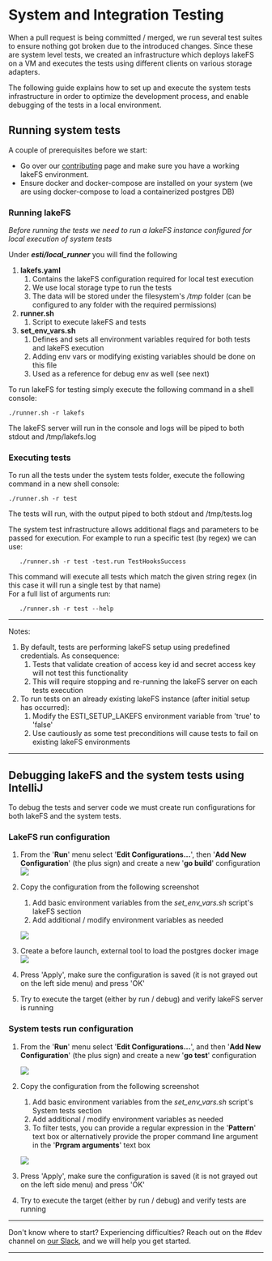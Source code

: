 # System and Integration Testing

When a pull request is being committed / merged, we run several test suites to ensure nothing got broken due to the introduced changes.
Since these are system level tests, we created an infrastructure which deploys lakeFS on a VM and executes the tests using different clients on various storage adapters.

The following guide explains how to set up and execute the system tests infrastructure in order to optimize the development process, and enable debugging of the tests in a local environment.

## Running system tests

A couple of prerequisites before we start:

* Go over our [contributing](https://docs.lakefs.io/contributing.html) page and make sure you have a working lakeFS environment.
* Ensure docker and docker-compose are installed on your system (we are using docker-compose to load a containerized postgres DB)

### Running lakeFS

*Before running the tests we need to run a lakeFS instance configured for local execution of system tests*

Under _**esti/local_runner**_ you will find the following

1. **lakefs.yaml**
   1. Contains the lakeFS configuration required for local test execution
   2. We use local storage type to run the tests
   3. The data will be stored under the filesystem's _/tmp_ folder (can be configured to any folder with the required permissions)
2. **runner.sh**
   1. Script to execute lakeFS and tests
3. **set_env_vars.sh**
   1. Defines and sets all environment variables required for both tests and lakeFS execution
   2. Adding env vars or modifying existing variables should be done on this file
   3. Used as a reference for debug env as well (see next)
   

To run lakeFS for testing simply execute the following command in a shell console:
   ```shell
   ./runner.sh -r lakefs 
   ```
The lakeFS server will run in the console and logs will be piped to both stdout and /tmp/lakefs.log

### Executing tests
To run all the tests under the system tests folder, execute the following command in a new shell console:
   ```shell
   ./runner.sh -r test
   ```
The tests will run, with the output piped to both stdout and /tmp/tests.log

The system test infrastructure allows additional flags and parameters to be passed for execution.
For example to run a specific test (by regex) we can use:
```shell
   ./runner.sh -r test -test.run TestHooksSuccess
   ```
This command will execute all tests which match the given string regex (in this case it will run a single test by that name)  
For a full list of arguments run: 
```shell
   ./runner.sh -r test --help
   ```

---

Notes:
1. By default, tests are performing lakeFS setup using predefined credentials. As consequence:
   1. Tests that validate creation of access key id and secret access key will not test this functionality
   2. This will require stopping and re-running the lakeFS server on each tests execution
2. To run tests on an already existing lakeFS instance (after initial setup has occurred):
   1. Modify the ESTI_SETUP_LAKEFS environment variable from 'true' to 'false'
   2. Use cautiously as some test preconditions will cause tests to fail on existing lakeFS environments

---

## Debugging lakeFS and the system tests using IntelliJ

To debug the tests and server code we must create run configurations for both lakeFS and the system tests.

### LakeFS run configuration
1. From the '**Run**' menu select '**Edit Configurations...**', then '**Add New Configuration**' (the plus sign) and create a new '**go build**' configuration  
    ![](../docs/assets/img/debugging/go_build.png)
2. Copy the configuration from the following screenshot
   1. Add basic environment variables from the _set_env_vars.sh_ script's lakeFS section
   2. Add additional / modify environment variables as needed
   
   ![](../docs/assets/img/debugging/lakefs_config.png)
3. Create a before launch, external tool to load the postgres docker image
![](../docs/assets/img/debugging/postgres.png)
4. Press 'Apply', make sure the configuration is saved (it is not grayed out on the left side menu) and press 'OK'
5. Try to execute the target (either by run / debug) and verify lakeFS server is running

### System tests run configuration
1. From the '**Run**' menu select '**Edit Configurations...**', and then '**Add New Configuration**' (the plus sign) and create a new '**go test**' configuration

   ![](../docs/assets/img/debugging/go_test.png)
2. Copy the configuration from the following screenshot
    1. Add basic environment variables from the _set_env_vars.sh_ script's System tests section
    2. Add additional / modify environment variables as needed
    3. To filter tests, you can provide a regular expression in the '**Pattern**' text box or alternatively provide the proper command line argument in the '**Prgram arguments**' text box
   
    ![](../docs/assets/img/debugging/esti_config.png)
3. Press 'Apply', make sure the configuration is saved (it is not grayed out on the left side menu) and press 'OK'
4. Try to execute the target (either by run / debug) and verify tests are running

---

Don't know where to start? Experiencing difficulties? Reach out on the #dev channel on [our Slack](https://lakefs.io/slack), and we will help you get started.

---

